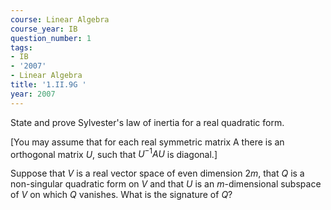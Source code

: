 ```yaml
---
course: Linear Algebra
course_year: IB
question_number: 1
tags:
- IB
- '2007'
- Linear Algebra
title: '1.II.9G '
year: 2007
---
```



State and prove Sylvester's law of inertia for a real quadratic form.

[You may assume that for each real symmetric matrix A there is an orthogonal matrix $U$, such that $U^{-1} A U$ is diagonal.]

Suppose that $V$ is a real vector space of even dimension $2 m$, that $Q$ is a non-singular quadratic form on $V$ and that $U$ is an $m$-dimensional subspace of $V$ on which $Q$ vanishes. What is the signature of $Q ?$